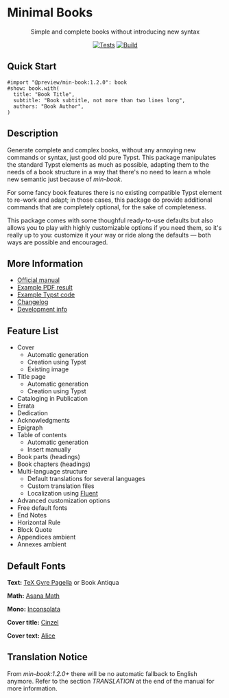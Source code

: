 # Minimal Books

<center align="center">

Simple and complete books without introducing new syntax  

[![Tests](https://github.com/mayconfmelo/min-book/actions/workflows/tests.yml/badge.svg)](https://github.com/mayconfmelo/min-book/actions/workflows/tests.yml)
[![Build](https://github.com/mayconfmelo/min-book/actions/workflows/build.yml/badge.svg)](https://github.com/mayconfmelo/min-book/actions/workflows/build.yml)

</center>


## Quick Start

```typst
#import "@preview/min-book:1.2.0": book
#show: book.with(
  title: "Book Title",
  subtitle: "Book subtitle, not more than two lines long",
  authors: "Book Author",
)
```


## Description

Generate complete and complex books, without any annoying new commands or
syntax, just good old pure Typst. This package manipulates the standard Typst
elements as much as possible, adapting them to the needs of a book structure
in a way that there's no need to learn a whole new semantic just because of
_min-book_.

For some fancy book features there is no existing compatible Typst element to
re-work and adapt; in those cases, this package do provide additional commands
that are completely optional, for the sake of completeness.

This package comes with some thoughful ready-to-use defaults but also allows
you to play with highly customizable options if you need them, so it's really
up to you: customize it your way or ride along the defaults — both ways are
possible and encouraged.

## More Information

- [Official manual](https://raw.githubusercontent.com/mayconfmelo/min-book/refs/tags/1.2.0/docs/manual.pdf)
- [Example PDF result](https://raw.githubusercontent.com/mayconfmelo/min-book/refs/tags/1.2.0/docs/example.pdf)
- [Example Typst code](https://github.com/mayconfmelo/min-book/blob/1.2.0/template/main.typ)
- [Changelog](https://github.com/mayconfmelo/min-book/blob/main/docs/changelog.md)
- [Development info](https://github.com/mayconfmelo/min-book/blob/main/docs/dev.md)


## Feature List

- Cover
  - Automatic generation
  - Creation using Typst
  - Existing image
- Title page
  - Automatic generation
  - Creation using Typst
- Cataloging in Publication
- Errata
- Dedication
- Acknowledgments
- Epigraph
- Table of contents
  - Automatic generation
  - Insert manually
- Book parts (headings)
- Book chapters (headings)
- Multi-language structure
  - Default translations for several languages
  - Custom translation files
  - Localization using [Fluent](https://projectfluent.org/)
- Advanced customization options
- Free default fonts
- End Notes
- Horizontal Rule
- Block Quote
- Appendices ambient
- Annexes ambient


## Default Fonts

**Text:**
[TeX Gyre Pagella](https://www.gust.org.pl/projects/e-foundry/tex-gyre/pagella/qpl2_501otf.zip) or
Book Antiqua
  
**Math:**
[Asana Math](https://mirrors.ctan.org/fonts/Asana-Math/Asana-Math.otf)
  
**Mono:**
[Inconsolata](https://fonts.google.com/specimen/Inconsolata)

**Cover title:**
[Cinzel](https://fonts.google.com/specimen/Cinzel")
    
**Cover text:**
[Alice](https://fonts.google.com/specimen/Alice)


## Translation Notice

From _min-book:1.2.0+_ there will be no automatic fallback to English anymore.
Refer to the section _TRANSLATION_ at the end of the manual for more information.